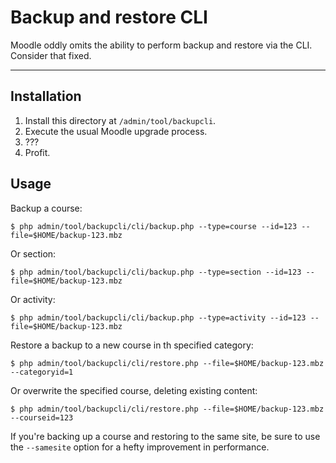 # Backup and restore CLI

Moodle oddly omits the ability to perform backup and restore via the CLI. Consider that fixed.

---

## Installation

1. Install this directory at `/admin/tool/backupcli`.
2. Execute the usual Moodle upgrade process.
3. ???
4. Profit.

## Usage

Backup a course:

```
$ php admin/tool/backupcli/cli/backup.php --type=course --id=123 --file=$HOME/backup-123.mbz
```

Or section:

```
$ php admin/tool/backupcli/cli/backup.php --type=section --id=123 --file=$HOME/backup-123.mbz
```

Or activity:

```
$ php admin/tool/backupcli/cli/backup.php --type=activity --id=123 --file=$HOME/backup-123.mbz
```

Restore a backup to a new course in th specified category:

```
$ php admin/tool/backupcli/cli/restore.php --file=$HOME/backup-123.mbz --categoryid=1
```

Or overwrite the specified course, deleting existing content:

```
$ php admin/tool/backupcli/cli/restore.php --file=$HOME/backup-123.mbz --courseid=123
```

If you're backing up a course and restoring to the same site, be sure to use
the `--samesite` option for a hefty improvement in performance.
